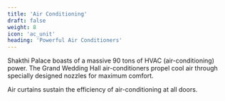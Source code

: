 ```yaml
---
title: 'Air Conditioning'
draft: false
weight: 8
icon: 'ac_unit'
heading: 'Powerful Air Conditioners'
---
```


Shakthi Palace boasts of a massive 90 tons of HVAC (air-conditioning) power.
The Grand Wedding Hall air-conditioners propel cool air through specially 
designed nozzles for maximum comfort.

Air curtains sustain the efficiency of air-conditioning at all doors.

